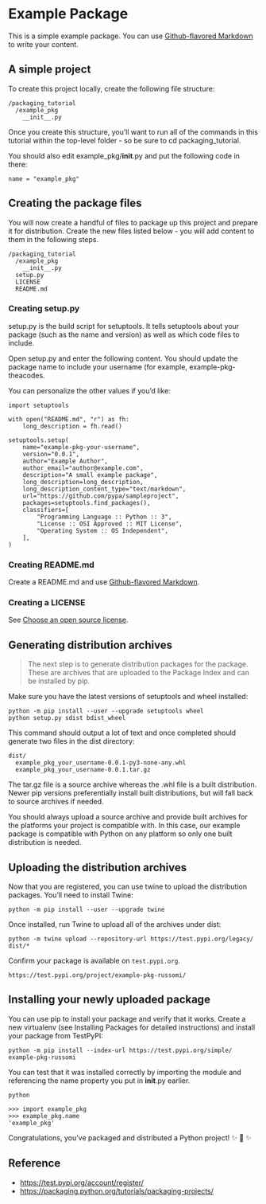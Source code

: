 # Example Package

This is a simple example package. You can use
[Github-flavored Markdown](https://guides.github.com/features/mastering-markdown/)
to write your content.

## A simple project

To create this project locally, create the following file structure:

    /packaging_tutorial
      /example_pkg
        __init__.py

Once you create this structure, you’ll want to run all of the commands in this tutorial within the top-level folder - so 
be sure to cd packaging_tutorial.

You should also edit example_pkg/__init__.py and put the following code in there:

    name = "example_pkg"

## Creating the package files

You will now create a handful of files to package up this project and prepare it for distribution. Create the new 
files listed below - you will add content to them in the following steps.

    /packaging_tutorial
      /example_pkg
        __init__.py
      setup.py
      LICENSE
      README.md

### Creating setup.py

setup.py is the build script for setuptools. It tells setuptools about your package (such as the name and version) 
as well as which code files to include.

Open setup.py and enter the following content. You should update the package name to include your username 
(for example, example-pkg-theacodes. 

You can personalize the other values if you’d like:

    import setuptools
    
    with open("README.md", "r") as fh:
        long_description = fh.read()
    
    setuptools.setup(
        name="example-pkg-your-username",
        version="0.0.1",
        author="Example Author",
        author_email="author@example.com",
        description="A small example package",
        long_description=long_description,
        long_description_content_type="text/markdown",
        url="https://github.com/pypa/sampleproject",
        packages=setuptools.find_packages(),
        classifiers=[
            "Programming Language :: Python :: 3",
            "License :: OSI Approved :: MIT License",
            "Operating System :: OS Independent",
        ],
    )


### Creating README.md

Create a README.md and use [Github-flavored Markdown](https://guides.github.com/features/mastering-markdown/). 

### Creating a LICENSE

See [Choose an open source license](https://choosealicense.com/).

## Generating distribution archives

> The next step is to generate distribution packages for the package. These are archives that are uploaded to the 
Package Index and can be installed by pip.

Make sure you have the latest versions of setuptools and wheel installed:

    python -m pip install --user --upgrade setuptools wheel
    python setup.py sdist bdist_wheel
    
This command should output a lot of text and once completed should generate two files in the dist directory:

    dist/
      example_pkg_your_username-0.0.1-py3-none-any.whl
      example_pkg_your_username-0.0.1.tar.gz

The tar.gz file is a source archive whereas the .whl file is a built distribution. Newer pip versions preferentially 
install built distributions, but will fall back to source archives if needed. 

You should always upload a source archive and provide built archives for the platforms your project is compatible with. 
In this case, our example package is compatible with Python on any platform so only one built distribution is needed.

## Uploading the distribution archives

Now that you are registered, you can use twine to upload the distribution packages. You’ll need to install Twine:

    python -m pip install --user --upgrade twine

Once installed, run Twine to upload all of the archives under dist:

    python -m twine upload --repository-url https://test.pypi.org/legacy/ dist/*

Confirm your package is available on `test.pypi.org`.

    https://test.pypi.org/project/example-pkg-russomi/

## Installing your newly uploaded package

You can use pip to install your package and verify that it works. Create a new virtualenv (see Installing Packages 
for detailed instructions) and install your package from TestPyPI:

    python -m pip install --index-url https://test.pypi.org/simple/ example-pkg-russomi

You can test that it was installed correctly by importing the module and referencing the name property you put in __init__.py earlier.

    python
    
    >>> import example_pkg
    >>> example_pkg.name
    'example_pkg'    

Congratulations, you’ve packaged and distributed a Python project! ✨ 🍰 ✨

## Reference

* https://test.pypi.org/account/register/
* https://packaging.python.org/tutorials/packaging-projects/

